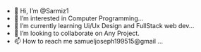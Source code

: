 - 👋 Hi, I’m @Sarmiz1
- 👀 I’m interested in Computer Programming...
- 🌱 I’m currently learning Ui/Ux Design and FullStack web dev...
- 💞️ I’m looking to collaborate on Any Project.
- 📫 How to reach me samueljoseph199515@gmail ...

<!---
Sarmiz1/Sarmiz1 is a ✨ special ✨ repository because its `README.md` (this file) appears on your GitHub profile.
You can click the Preview link to take a look at your changes.
--->
